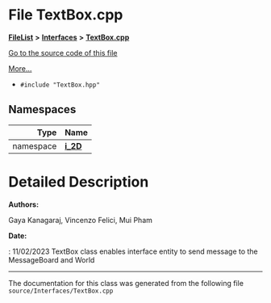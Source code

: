 

# File TextBox.cpp



[**FileList**](files.md) **>** [**Interfaces**](dir_e52260c07c5ca641bf485ae92612dd08.md) **>** [**TextBox.cpp**](_text_box_8cpp.md)

[Go to the source code of this file](_text_box_8cpp_source.md)

[More...](#detailed-description)

* `#include "TextBox.hpp"`













## Namespaces

| Type | Name |
| ---: | :--- |
| namespace | [**i\_2D**](namespacei__2_d.md) <br> |




















































# Detailed Description




**Authors:**

Gaya Kanagaraj, Vincenzo Felici, Mui Pham 




**Date:**

: 11/02/2023 TextBox class enables interface entity to send message to the MessageBoard and World 





    

------------------------------
The documentation for this class was generated from the following file `source/Interfaces/TextBox.cpp`

